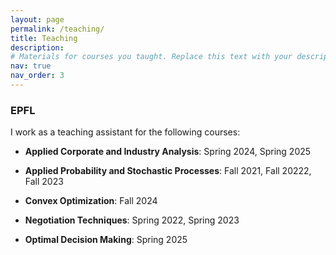 ```yaml
---
layout: page
permalink: /teaching/
title: Teaching
description: 
# Materials for courses you taught. Replace this text with your description.
nav: true
nav_order: 3
---
```

<h3>EPFL</h3>

I work as a teaching assistant for the following courses:

- **Applied Corporate and Industry Analysis**: Spring 2024, Spring 2025

- **Applied Probability and Stochastic Processes**: Fall 2021, Fall 20222, Fall 2023 

- **Convex Optimization**: Fall 2024 

- **Negotiation Techniques**: Spring 2022, Spring 2023

- **Optimal Decision Making**: Spring 2025